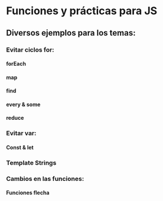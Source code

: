 # Funciones y prácticas para JS

## Diversos ejemplos para los temas:

### Evitar ciclos for:
#### forEach
#### map
#### find
#### every & some
#### reduce

### Evitar var:
#### Const & let

### Template Strings

### Cambios en las funciones:
#### Funciones flecha
